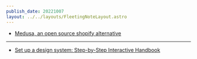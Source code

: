 ```yaml
---
publish_date: 20221007    
layout: ../../layouts/FleetingNoteLayout.astro
---
```

- [Medusa, an open source shopify alternative ](https://medusajs.com/)

---

- [Set up a design system: Step-by-Step Interactive Handbook](https://designstrategy.guide/design-system/setup-a-design-system-step-by-step-interactive-handbook/)